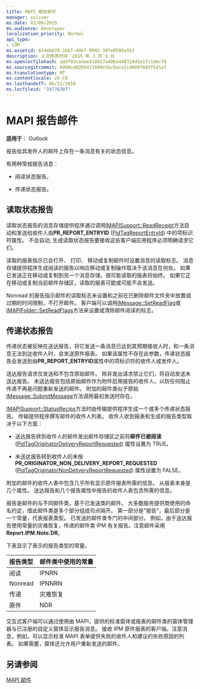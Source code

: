 ```yaml
---
title: MAPI 报告邮件
manager: soliver
ms.date: 03/09/2015
ms.audience: Developer
localization_priority: Normal
api_type:
- COM
ms.assetid: 824eb670-16b7-49bf-9992-39fe0586a552
description: 上次修改时间：2015 年 3 月 9 日
ms.openlocfilehash: addf93cadae418017a40ba448328d2e1fc1decf6
ms.sourcegitcommit: 9d60cd82b5413446e5bc8ace2cd689f683fb41a7
ms.translationtype: MT
ms.contentlocale: zh-CN
ms.lasthandoff: 06/11/2018
ms.locfileid: "19776307"
---
```

# <a name="mapi-report-messages"></a>MAPI 报告邮件

  
  
**适用于**： Outlook 
  
报告给其发件人的邮件上存在一条消息有关的状态信息。
  
有两种常规报告消息：
  
- 阅读状态报告。
    
- 传递状态报告。
    
## <a name="read-status-reports"></a>读取状态报告

读取状态报告的消息存储提供程序通过调用[IMAPISupport::ReadReceipt](imapisupport-readreceipt.md)方法启动和发送给收件人由**PR_REPORT_ENTRYID** ([PidTagReportEntryId](pidtagreportentryid-canonical-property.md)) 中的项标识符属性。 不会自动; 生成读取状态报告要接收这些客户端应用程序必须明确请求它们。
  
读取的报表指示已会打开、 打印、 移动或复制邮件时设置消息的读取标志。 消息存储提供程序生成阅读的报告以响应移动或复制操作取决于该消息在何处。 如果已发送正在移动或复制到另一个消息存储，很可能读取的报表将始终。 如果它正在移动或复制当前邮件存储区，读取的报表可能或可能不会发送。 
  
Nonread 的报告指示邮件的读取标志未设置和之前在已删除邮件文件夹中放置或过期的时间限制，不打开邮件。 客户端可以调用[IMessage::SetReadFlag](imessage-setreadflag.md)或[IMAPIFolder::SetReadFlags](imapifolder-setreadflags.md)方法来设置或清除邮件阅读的标志。 
  
## <a name="delivery-status-reports"></a>传递状态报告

传递状态被反映在送达报告，将它发送一条消息已达到其预期接收人时，和一条消息无法到达收件人时，会发送原件报表。 如果该属性不存在此参数，传递状态报告会发送到由**PR_REPORT_ENTRYID**属性中的项标识符的收件人或发件人。 
  
送达报告请求仅发送和不包含原始邮件。 除非发出请求禁止它们，将自动发送未送达报告。 未送达报告包括原始邮件作为附件启用报告的收件人，以防任何阻止传递不再是问题重新发送的邮件。 附加的邮件类似于原始[IMessage::SubmitMessage](imessage-submitmessage.md)方法调用最初发送时存在。 
  
[IMAPISupport::StatusRecips](imapisupport-statusrecips.md)方法时由传输提供程序生成一个或多个传递状态报告。 传输提供程序撰写邮件的收件人列表。 收件人收到报表和生成的报告类型取决于以下方面： 
  
- 送达报告转到收件人的邮件发出邮件存储区之前将**邮件已被阅读**([PidTagOriginatorDeliveryReportRequested](pidtagoriginatordeliveryreportrequested-canonical-property.md)) 属性设置为 TRUE。
    
- 未送达报告转到收件人的未按**PR_ORIGINATOR_NON_DELIVERY_REPORT_REQUESTED** ([PidTagOriginatorNonDeliveryReportRequested](pidtagoriginatornondeliveryreportrequested-canonical-property.md)) 属性设置为 FALSE。 
    
附加的邮件的收件人表中包含几乎所有显示原件报表所需的信息。 从报表本身是几个属性。 送达报告和几个报告属性中报告的收件人表包含所需的信息。 
  
报告是邮件的与不同邮件类，基于已发送类的邮件。 大多数服务提供商使用的命名约定，借此邮件类是多个部分组成句点隔开。 第一部分是"报告"，最后部分是一个常量，代表报表类型。 已发送的邮件类专门的中间部分。 例如，由于送达报告使用常量的灾难恢复，传递的邮件类 IPM 有关报告。注意邮件采用**Report.IPM.Note.DR**。
  
下表显示了表示的报告类型的常量。
  
|**报告类型**|**邮件类中使用的常量**|
|:-----|:-----|
|阅读  <br/> |IPNRN  <br/> |
|Nonread  <br/> |IPNNRN  <br/> |
|传递  <br/> |灾难恢复  <br/> |
|原件  <br/> |NDR  <br/> |
   
交互式客户端可以通过使用由 MAPI，提供的标准窗体或报表的邮件类的窗体管理器与已注册的自定义窗体显示报告消息。 接收 IPM 原件报表的客户端。注意消息，例如，可以显示标准 MAPI 表单提供失败的收件人和建议的失败原因的列表。 如果需要，窗体还允许用户重新发送的邮件。 
  
## <a name="see-also"></a>另请参阅



[MAPI 邮件](mapi-messages.md)

